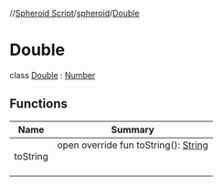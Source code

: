 //[Spheroid Script](../../index.md)/[spheroid](../index.md)/[Double](index.md)



# Double  
 class [Double](index.md) : [Number](../-number/index.md)   


## Functions  
  
|  Name|  Summary| 
|---|---|
| toString| open override fun toString(): [String](../../spheroid/-string/index.md)  <br><br><br>

